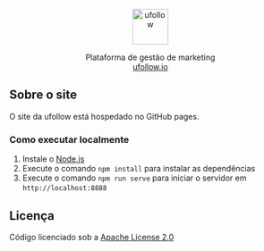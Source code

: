 <p align="center">
  <img src="https://ufollow.io/img/u.svg" alt="ufollow" width="64">
  <p align="center">
    Plataforma de gestão de marketing
    <br>
    <a href="https://ufollow.io">
      ufollow.io
    </a>
  </p>
</p>

## Sobre o site

O site da ufollow está hospedado no GitHub pages.

### Como executar localmente

1. Instale o [Node.js](https://nodejs.org/)
2. Execute o comando `npm install` para instalar as dependências
3. Execute o comando `npm run serve` para iniciar o servidor em `http://localhost:8888`

## Licença

Código licenciado sob a [Apache License 2.0](https://github.com/ufollow/site/blob/master/LICENSE)
